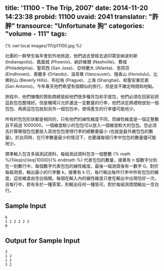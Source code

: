 title: '11100 - The Trip, 2007'
date: 2014-11-20 14:23:38
probid: 11100
uvaid: 2041
translator: "許胖"
transource: "Unfortunate 狗"
categories: "volume - 111"
tags:
---

{% owl local images/111/p11100.jpg %}

社團的一群學生每年會到外地旅遊，他們過去曾經去過印第安納波利斯 (Indianapolis)、鳳凰城 (Phoenix)、納許維爾 (Nashville)、費城 (Philadelphia)、聖荷西 (San Jose)、亞特蘭大 (Atlanta)、恩荷芬 (Eindhoven)、奧蘭多 (Orlando)、溫哥華 (Vancouver)、檀香山 (Honolulu)、比佛利山 (Beverly Hills)、布拉格 (Prague)、上海 (Shanghai)、和聖安東尼奧 (San Antonio)。今年春天他們希望有個類似的旅行，但是並不確定時間和地點。

旅程中，他們慷慨的贊助商總是給他們很多種背包和手提包，他們必須在回家前把這些包包整理好。但是機場只允許運送一定數量的行李，他們決定將禮物放到一個包包、再將這包包放到另外一個包包中，使得產生的行李儘可能地少。

所有的包包形狀都是相同的，只有他們的線性維度不同，而線性維度是一個正整數且不超過 1000000，一個維度較小的包包可以放入一個維度較大的包包。您必須去計算哪個包包要放入其他包包使得行李的總數要最小 (也就是最外層包包的數量)，於此同時，在行李數量最少的情況下，也要讓每個行李中包包的數量儘可能地少。

標準輸入包含多組測試資料，每組測試資料包含一個整數 {% math %}1\leq{n}\leq{10000}{% endmath %} 代表包包的數量，接著有 n 個數字分別在一到數行中，每個數字代表包包的線性維度。最後一組測資後有一數字 0。對於每組測資，輸出最小的行李數 k，接著有 k 行，每行輸出每件行李中所有包包的維度，這些維度由空白隔開。每個在輸入內的線性維度只會在輸出中出現恰好一次，且每行中，若有多於一種答案，則輸出任何一種皆可。對於每組測資間輸出一空白行。

## Sample Input ##

	6
	1 1 2 2 2 3
	0

## Output for Sample Input ##

	3
	1 2
	1 2
	3 2